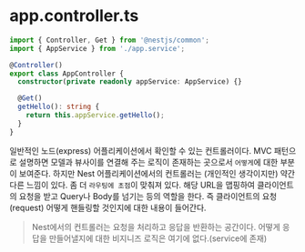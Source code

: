 # app.controller.ts

```typescript
import { Controller, Get } from '@nestjs/common';
import { AppService } from './app.service';

@Controller()
export class AppController {
  constructor(private readonly appService: AppService) {}

  @Get()
  getHello(): string {
    return this.appService.getHello();
  }
}
```

일반적인 노드(express) 어플리케이션에서 확인할 수 있는 컨트롤러이다. MVC 패턴으로 설명하면 모델과 뷰사이를 연결해 주는 로직이 존재하는 곳으로서 `어떻게`에 대한 부분이 보여준다. 하지만 Nest 어플리케이션에서의 컨트롤러는 (개인적인 생각이지만) 약간 다른 느낌이 있다. 좀 더 `라우팅에 초점`이 맞춰져 있다. 해당 URL을 맵핑하여 클라이언트의 요청을 받고 Query나 Body를 넘기는 등의 역할을 한다. 즉 클라이언트의 요청(request) 어떻게 핸들링할 것인지에 대한 내용이 들어간다.

> Nest에서의 컨트롤러는 요청을 처리하고 응답을 반환하는 공간이다. 어떻게 응답을 만들어낼지에 대한 비지니즈 로직은 여기에 없다.(service에 존재)
